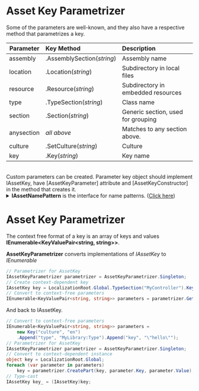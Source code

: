 # Asset Key Parametrizer
Some of the parameters are well-known, and they also have a respective method that parametrizes a key.

| Parameter | Key Method  | Description |
|----------|:--------|:------------|
| assembly | .AssemblySection(*string*) | Assembly name |
| location | .Location(*string*) | Subdirectory in local files |
| resource | .Resource(*string*) | Subdirectory in embedded resources |
| type | .TypeSection(*string*) | Class name |
| section | .Section(*string*) | Generic section, used for grouping |
| anysection | *all above* | Matches to any section above. |
| culture  | .SetCulture(*string*) | Culture |
| key | .Key(*string*) | Key name |

<br/>
Custom parameters can be created. Parameter key object should implement IAssetKey, have [AssetKeyParameter] attribute and [AssetKeyConstructor] in the method that creates it.

<details>
  <summary><b>IAssetNamePattern</b> is the interface for name patterns. (<u>Click here</u>)</summary>

```csharp
/// <summary>
/// A name pattern, akin to regular expression, that can be matched against filenames and <see cref="IAssetKey"/> instances.
/// Is a sequence of parameter and text parts.
/// 
/// Parameter parts:
///  {culture}           - Matches to key.SetCulture("en")
///  {assembly}          - Matches to key.AssemblySection(asm).
///  {resource}          - Matches to key.ResourceSection("xx").
///  {type}              - Matches to key.TypeSection(type)
///  {section}           - Matches to key.Section("xx")
///  {location}          - Matches to key.LocationSection("xx") and a physical folder, separator is '/'.
///  {anysection}        - Matches to assembly, type and section.
///  {key}               - Matches to key key.Key("x")
/// 
/// Before and after the part pre- and postfix separator characters can be added:
///  {/culture.}
///  
/// Parts can be optional in curly braces {} and required in brackets [].
///  [culture]
/// 
/// Part can be added multiple times, which matches when part has identifier secion multiple times. Latter part names must be suffixed with "_number".
///  "localization{-key_0}{-key_1}.ini"  - Matches to key.Key("x").Key("x");
/// 
/// Suffix "_n" refers to the last occurance. This is also the case without an occurance number.
///  "{culture.}localization.ini"        - Matches to "fi" in: key.SetCulture("en").SetCulture("de").SetCulture("fi");
///  "{location_0/}{location_1/}{location_2/}{location_n/}location.ini 
///  
/// Regular expressions can be written between &lt; and &gt; characters to specify match criteria. \ escapes \, *, +, ?, |, {, [, (,), &lt;, &gr; ^, $,., #, and white space.
///  "{section&lt;[^:]*&gt;.}"
/// 
/// Regular expressions can be used for greedy match when matching against filenames and embedded resources.
///  "{assembly.}{resource&lt;.*&gt;.}{type.}{section.}{key}"
/// 
/// Examples:
///   "[assembly.]Resources.localization{-culture}.json"
///   "[assembly.]Resources.{type.}localization[-culture].json"
///   "Assets/{type/}localization{-culture}.ini"
///   "Assets/{assembly/}{type/}{section.}localization{-culture}.ini"
///   "{culture.}{type.}{section_0.}{section_1.}{section_2.}[section_n]{.key_0}{.key_1}{.key_n}"
/// 
/// </summary>
public interface IAssetNamePattern : IAssetKeyNamePolicy
{
    /// <summary>
    /// Pattern in string format
    /// </summary>
    string Pattern { get; }

    /// <summary>
    /// All parts of the pattern
    /// </summary>
    IAssetNamePatternPart[] AllParts { get; }

    /// <summary>
    /// All parts that capture a part of string.
    /// </summary>
    IAssetNamePatternPart[] CaptureParts { get; }
    
    /// <summary>
    /// Maps parts by identifier.
    /// </summary>
    IReadOnlyDictionary<string, IAssetNamePatternPart> PartMap { get; }

    /// <summary>
    /// List of all parameter names
    /// </summary>
    string[] ParameterNames { get; }

    /// <summary>
    /// Maps parts by parameter identifier.
    /// </summary>
    IReadOnlyDictionary<string, IAssetNamePatternPart[]> ParameterMap { get; }

    /// <summary>
    /// Match parameters from an object.
    /// </summary>
    /// <param name="obj"></param>
    /// <param name="parameterReader">object that extracts parameters from object</param>
    /// <returns></returns>
    IAssetNamePatternMatch Match(object obj, IAssetKeyParametrizer parameterReader);

    /// <summary>
    /// A regular expression pattern that captures same parts from a filename string.
    /// </summary>
    Regex Regex { get; }
}
```
</details>

# Asset Key Parametrizer
The context free format of a key is an array of keys and values **IEnumerable&lt;KeyValuePair&lt;string, string&gt;&gt;**.

**AssetKeyParametrizer** converts implementations of *IAssetKey* to *IEnumerable*

```csharp
// Parametrizer for AssetKey
IAssetKeyParametrizer parametrizer = AssetKeyParametrizer.Singleton;
// Create context-dependent key
IAssetKey key = LocalizationRoot.Global.TypeSection("MyController").Key("Success").SetCulture("en");
// Convert to context-free parameters
IEnumerable<KeyValuePair<string, string>> parameters = parametrizer.GetAllParameters(key).ToArray();
```

And back to IAssetKey.

```csharp
// Convert to context-free parameters
IEnumerable<KeyValuePair<string, string>> parameters =
    new Key("culture", "en")
    .Append("type", "MyLibrary:Type").Append("key", "\"hello\"");
// Parametrizer for AssetKey
IAssetKeyParametrizer parametrizer = AssetKeyParametrizer.Singleton;
// Convert to context-dependent instance
object key = LocalizationRoot.Global;
foreach (var parameter in parameters)
    key = parametrizer.CreatePart(key, parameter.Key, parameter.Value);
// Type-cast
IAssetKey key_ = (IAssetKey)key;
```
 